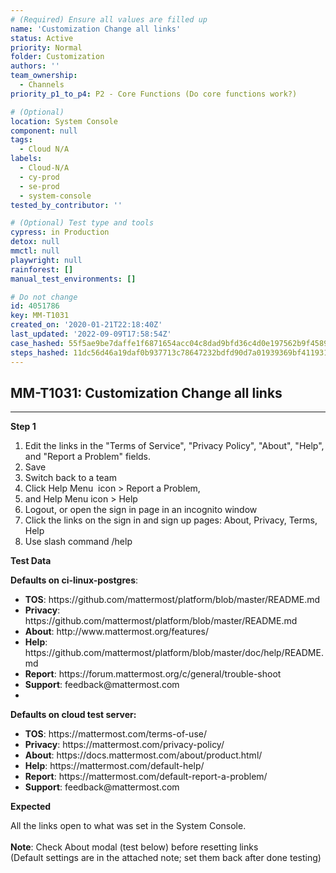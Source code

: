 ```yaml
---
# (Required) Ensure all values are filled up
name: 'Customization Change all links'
status: Active
priority: Normal
folder: Customization
authors: ''
team_ownership:
  - Channels
priority_p1_to_p4: P2 - Core Functions (Do core functions work?)

# (Optional)
location: System Console
component: null
tags:
  - Cloud N/A
labels:
  - Cloud-N/A
  - cy-prod
  - se-prod
  - system-console
tested_by_contributor: ''

# (Optional) Test type and tools
cypress: in Production
detox: null
mmctl: null
playwright: null
rainforest: []
manual_test_environments: []

# Do not change
id: 4051786
key: MM-T1031
created_on: '2020-01-21T22:18:40Z'
last_updated: '2022-09-09T17:58:54Z'
case_hashed: 55f5ae9be7daffe1f6871654acc04c8dad9bfd36c4d0e197562b9f45892eb826a492f2d887afeefa2e2fb1e1ac31a0e2
steps_hashed: 11dc56d46a19daf0b937713c78647232bdfd90d7a01939369bf411931328fe0c1d6d5cb4ff39f126bec66949abf9bcc2
---
```


<!-- (Auto-generated) Based on frontmatter's "key" and "name" -->

## MM-T1031: Customization Change all links

---

**Step 1**

1. Edit the links in the "Terms of Service", "Privacy Policy", "About", "Help", and "Report a Problem" fields.
2. Save
3. Switch back to a team
4. Click Help Menu  icon > Report a Problem,
5. and Help Menu icon > Help
6. Logout, or open the sign in page in an incognito window
7. Click the links on the sign in and sign up pages: About, Privacy, Terms, Help
8. Use slash command /help

**Test Data**

**Defaults on ci-linux-postgres**:

- **TOS**: https\://github.com/mattermost/platform/blob/master/README.md
- **Privacy**: https\://github.com/mattermost/platform/blob/master/README.md
- **About**: http\://www\.mattermost.org/features/
- **Help**: https\://github.com/mattermost/platform/blob/master/doc/help/README.md
- **Report**: https\://forum.mattermost.org/c/general/trouble-shoot
- **Support**: feedback\@mattermost.com
-

**Defaults on cloud test server:**

- **TOS**: https\://mattermost.com/terms-of-use/
- **Privacy**: https\://mattermost.com/privacy-policy/
- **About**: https\://docs.mattermost.com/about/product.html/
- **Help**: https\://mattermost.com/default-help/
- **Report**: https\://mattermost.com/default-report-a-problem/
- **Support**: feedback\@mattermost.com

**Expected**

All the links open to what was set in the System Console.\
\
**Note**: Check About modal (test below) before resetting links\
(Default settings are in the attached note; set them back after done testing)
